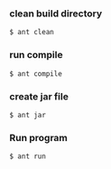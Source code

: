 ### clean build directory ###
`$ ant clean`
### run compile ###
`$ ant compile`
### create jar file ###
`$ ant jar`
### Run program ###
`$ ant run`
